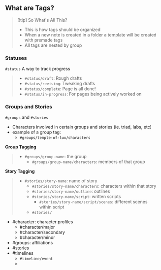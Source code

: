 
## What are Tags?
> [!tip] So What's All This?
> - This is how tags should be organized
> - When a new note is created in a folder a template will be created with premade tags
> - All tags are nested by group

### Statuses
`#status` A way to track progress

> - `#status/draft`: Rough drafts
> - `#status/revising`: Tweaking drafts
> - `#status/complete`: Page is all done!
> - `#status/in-progress`: For pages being actively worked on
>   


### Groups and Stories
`#groups` and `#stories`
- Characters involved in certain groups and stories (ie. triad, labs, etc)
- example of a group tag:
	- `#groups/temple-of-lux/characters`

**Group Tagging**
> - `#groups/group-name`: the group
> 	- `#groups/group-name/characters`: members of that group

**Story Tagging**
> - `#stories/story-name`: name of story
> 	- `#stories/story-name/characters`: characters within that story
> 	- `#stories/story-name/outline`: outlines
> 	- `#stories/story-name/script`: written scripts
> 		- `#stories/story-name/script/scenes`: different scenes within script
> 	- `#stories/`
> 	




- #character: character profiles
	- #character/major 
	- #character/secondary
	- #character/minor
- #groups: affiliations 
- #stories
- #timelines
	- `#timeline/event`
	-